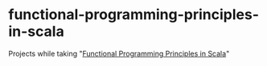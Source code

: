 # functional-programming-principles-in-scala
Projects while taking "[Functional Programming Principles in Scala](https://www.coursera.org/learn/progfun1)"
